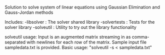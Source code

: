Solution to solve system of linear equations using Gaussian Elimination and Gauss-Jordan methods

Includes:
-libsolver   : The solver shared library
-solvertests : Tests for the solver library
-solveutil   : Utility to try out the library functionality

solveutil usage:
Input is an augmented matrix streaming in as comma-separated with newlines for each row of the matrix.
Sample input file sampledata.txt is provided. Basic usage: "solveutil -s < sampledata.txt"